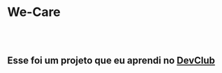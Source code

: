 <h1>We-Care</h1>
<br>
<br>
<h2>Esse foi um projeto que eu aprendi no <a href="https://rodolfomori.com.br/devclub>DevClub">DevClub</a><h2>

